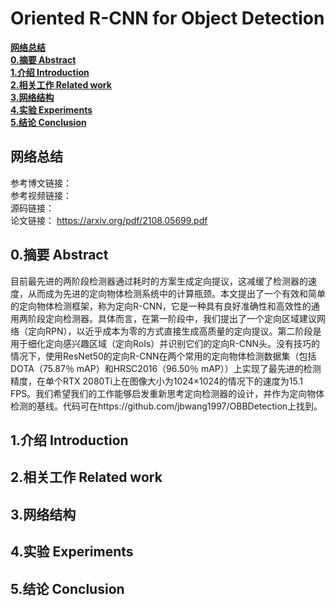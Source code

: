 # Oriented R-CNN for Object Detection

[**网络总结**](#网络总结)  
[**0.摘要 Abstract**](#0.摘要Abstract)  
[**1.介绍 Introduction**](#1.介绍Introduction)  
[**2.相关工作 Related work**](#2.相关工作Relatedwork)  
[**3.网络结构**](#3.网络结构)  
[**4.实验 Experiments**](#4.实验Experiments)  
[**5.结论 Conclusion**](#5.结论Conclusion)  



## 网络总结
参考博文链接：  
参考视频链接：  
源码链接：  
论文链接：  https://arxiv.org/pdf/2108.05699.pdf

<a id="0.摘要Abstract"></a>
## 0.摘要 Abstract
目前最先进的两阶段检测器通过耗时的方案生成定向提议，这减缓了检测器的速度，从而成为先进的定向物体检测系统中的计算瓶颈。本文提出了一个有效和简单的定向物体检测框架，称为定向R-CNN，它是一种具有良好准确性和高效性的通用两阶段定向检测器。具体而言，在第一阶段中，我们提出了一个定向区域建议网络（定向RPN），以近乎成本为零的方式直接生成高质量的定向提议。第二阶段是用于细化定向感兴趣区域（定向RoIs）并识别它们的定向R-CNN头。没有技巧的情况下，使用ResNet50的定向R-CNN在两个常用的定向物体检测数据集（包括DOTA（75.87％ mAP）和HRSC2016（96.50％ mAP））上实现了最先进的检测精度，在单个RTX 2080Ti上在图像大小为1024×1024的情况下的速度为15.1 FPS。我们希望我们的工作能够启发重新思考定向检测器的设计，并作为定向物体检测的基线。代码可在https://github.com/jbwang1997/OBBDetection上找到。

<a id="1.介绍Introduction"></a>
## 1.介绍 Introduction


<a id="2.相关工作Relatedwork"></a>
## 2.相关工作 Related work


<a id="3.网络结构"></a>
## 3.网络结构


<a id="4.实验Experiments"></a>
## 4.实验 Experiments

<a id="5.结论Conclusion"></a>
## 5.结论 Conclusion











